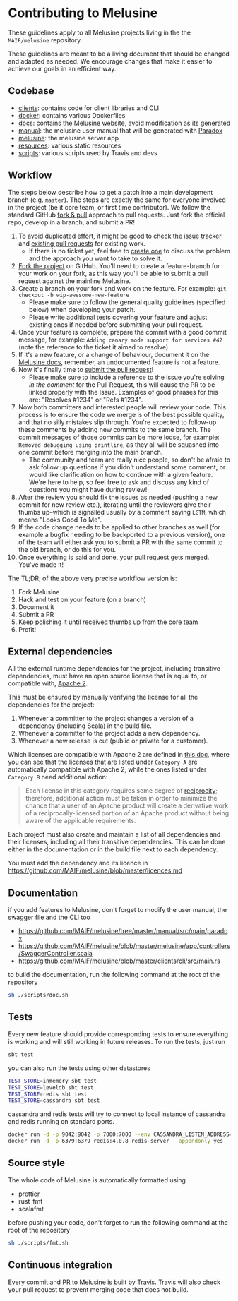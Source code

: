 # Contributing to Melusine

These guidelines apply to all Melusine projects living in the the `MAIF/melusine` repository.

These guidelines are meant to be a living document that should be changed and adapted as needed.
We encourage changes that make it easier to achieve our goals in an efficient way.

## Codebase

* [clients](https://github.com/MAIF/melusine/clients): contains code for client libraries and CLI
* [docker](https://github.com/MAIF/melusine/docker): contains various Dockerfiles
* [docs](https://github.com/MAIF/melusine/docs): contains the Melusine website, avoid modification as its generated
* [manual](https://github.com/MAIF/melusine/manual): the melusine user manual that will be generated with [Paradox](https://github.com/lightbend/paradox)
* [melusine](https://github.com/MAIF/melusine/melusine): the melusine server app
* [resources](https://github.com/MAIF/melusine/resources): various static resources
* [scripts](https://github.com/MAIF/melusine/scripts): various scripts used by Travis and devs

## Workflow

The steps below describe how to get a patch into a main development branch (e.g. `master`).
The steps are exactly the same for everyone involved in the project (be it core team, or first time contributor).
We follow the standard GitHub [fork & pull](https://help.github.com/articles/using-pull-requests/#fork--pull) approach to pull requests. Just fork the official repo, develop in a branch, and submit a PR!

1. To avoid duplicated effort, it might be good to check the [issue tracker](https://github.com/MAIF/melusine/issues) and [existing pull requests](https://github.com/MAIF/melusine/pulls) for existing work.
   - If there is no ticket yet, feel free to [create one](https://github.com/MAIF/melusine/issues/new) to discuss the problem and the approach you want to take to solve it.
1. [Fork the project](https://github.com/MAIF/melusine#fork-destination-box) on GitHub. You'll need to create a feature-branch for your work on your fork, as this way you'll be able to submit a pull request against the mainline Melusine.
1. Create a branch on your fork and work on the feature. For example: `git checkout -b wip-awesome-new-feature`
   - Please make sure to follow the general quality guidelines (specified below) when developing your patch.
   - Please write additional tests covering your feature and adjust existing ones if needed before submitting your pull request.
1. Once your feature is complete, prepare the commit with a good commit message, for example: `Adding canary mode support for services #42` (note the reference to the ticket it aimed to resolve).
1. If it's a new feature, or a change of behaviour, document it on the [Melusine docs](https://github.com/MAIF/melusine/tree/master/manual), remember, an undocumented feature is not a feature.
1. Now it's finally time to [submit the pull request](https://help.github.com/articles/using-pull-requests)!
    - Please make sure to include a reference to the issue you're solving *in the comment* for the Pull Request, this will cause the PR to be linked properly with the Issue. Examples of good phrases for this are: "Resolves #1234" or "Refs #1234".
1. Now both committers and interested people will review your code. This process is to ensure the code we merge is of the best possible quality, and that no silly mistakes slip through. You're expected to follow-up these comments by adding new commits to the same branch. The commit messages of those commits can be more loose, for example: `Removed debugging using printline`, as they all will be squashed into one commit before merging into the main branch.
    - The community and team are really nice people, so don't be afraid to ask follow up questions if you didn't understand some comment, or would like clarification on how to continue with a given feature. We're here to help, so feel free to ask and discuss any kind of questions you might have during review!
1. After the review you should fix the issues as needed (pushing a new commit for new review etc.), iterating until the reviewers give their thumbs up–which is signalled usually by a comment saying `LGTM`, which means "Looks Good To Me".
1. If the code change needs to be applied to other branches as well (for example a bugfix needing to be backported to a previous version), one of the team will either ask you to submit a PR with the same commit to the old branch, or do this for you.
1. Once everything is said and done, your pull request gets merged. You've made it!

The TL;DR; of the above very precise workflow version is:

1. Fork Melusine
2. Hack and test on your feature (on a branch)
3. Document it
4. Submit a PR
6. Keep polishing it until received thumbs up from the core team
7. Profit!

## External dependencies

All the external runtime dependencies for the project, including transitive dependencies, must have an open source license that is equal to, or compatible with, [Apache 2](http://www.apache.org/licenses/LICENSE-2.0).

This must be ensured by manually verifying the license for all the dependencies for the project:

1. Whenever a committer to the project changes a version of a dependency (including Scala) in the build file.
2. Whenever a committer to the project adds a new dependency.
3. Whenever a new release is cut (public or private for a customer).

Which licenses are compatible with Apache 2 are defined in [this doc](http://www.apache.org/legal/3party.html#category-a), where you can see that the licenses that are listed under ``Category A`` are automatically compatible with Apache 2, while the ones listed under ``Category B`` need additional action:

> Each license in this category requires some degree of [reciprocity](http://www.apache.org/legal/3party.html#define-reciprocal); therefore, additional action must be taken in order to minimize the chance that a user of an Apache product will create a derivative work of a reciprocally-licensed portion of an Apache product without being aware of the applicable requirements.

Each project must also create and maintain a list of all dependencies and their licenses, including all their transitive dependencies. This can be done either in the documentation or in the build file next to each dependency.

You must add the dependency and its licence in https://github.com/MAIF/melusine/blob/master/licences.md

## Documentation

if you add features to Melusine, don't forget to modify the user manual, the swagger file and the CLI too

* https://github.com/MAIF/melusine/tree/master/manual/src/main/paradox
* https://github.com/MAIF/melusine/blob/master/melusine/app/controllers/SwaggerController.scala
* https://github.com/MAIF/melusine/blob/master/clients/cli/src/main.rs

to build the documentation, run the following command at the root of the repository

```sh
sh ./scripts/doc.sh
```

## Tests

Every new feature should provide corresponding tests to ensure everything is working and will still working in future releases. To run the tests, just run

```sh
sbt test
```

you can also run the tests using other datastores

```sh
TEST_STORE=inmemory sbt test
TEST_STORE=leveldb sbt test
TEST_STORE=redis sbt test
TEST_STORE=cassandra sbt test
```

cassandra and redis tests will try to connect to local instance of cassandra and redis running on standard ports.

```sh
docker run -d -p 9042:9042 -p 7000:7000 --env CASSANDRA_LISTEN_ADDRESS=127.0.0.1 cassandra:3.11
docker run -d -p 6379:6379 redis:4.0.8 redis-server --appendonly yes
```

## Source style

The whole code of Melusine is automatically formatted using

* prettier
* rust_fmt
* scalafmt

before pushing your code, don't forget to run the following command at the root of the repository

```sh
sh ./scripts/fmt.sh
```

## Continuous integration

Every commit and PR to Melusine is built by [Travis](https://travis-ci.org/MAIF/melusine). Travis will also check your pull request to prevent merging code that does not build.
